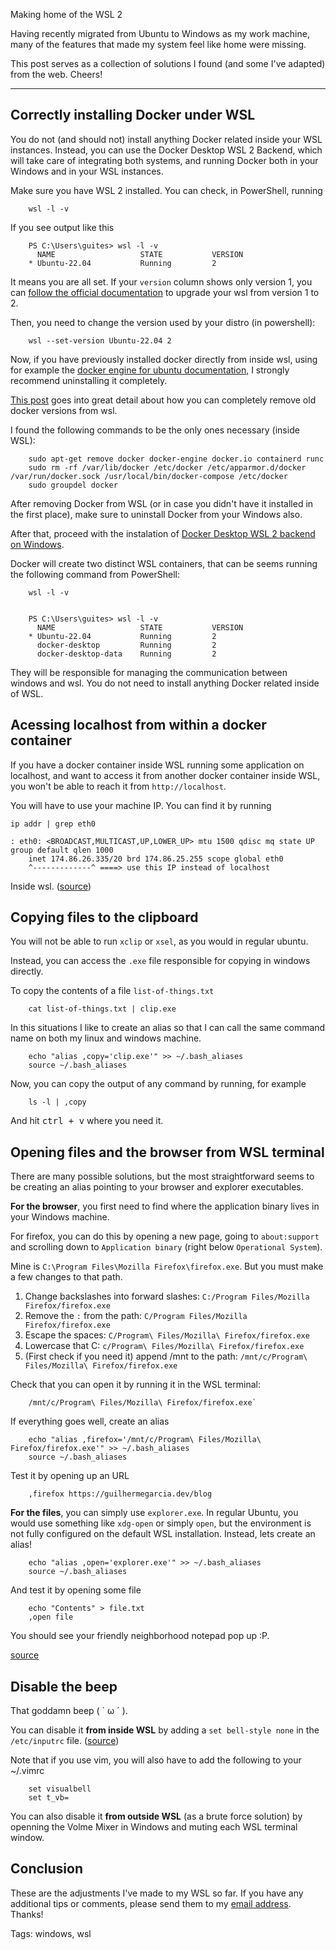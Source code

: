 Making home of the WSL 2

Having recently migrated from Ubuntu to Windows as my work machine, many of the features that made my system feel like home were missing.

This post serves as a collection of solutions I found \(and some I've adapted\) from the web. Cheers!

<hr/>

## Correctly installing Docker under WSL

You do not \(and should not\) install anything Docker related inside your WSL instances. Instead, you can use the Docker Desktop WSL 2 Backend, which will take care of integrating both systems, and running Docker both in your Windows and in your WSL instances.

Make sure you have WSL 2 installed. You can check, in PowerShell, running

		wsl -l -v

If you see output like this

		PS C:\Users\guites> wsl -l -v
		  NAME                   STATE           VERSION
		* Ubuntu-22.04           Running         2

It means you are all set. If your `version` column shows only version 1, you can [follow the official documentation](https://learn.microsoft.com/en-us/windows/wsl/install#upgrade-version-from-wsl-1-to-wsl-2) to upgrade your wsl from version 1 to 2.

Then, you need to change the version used by your distro \(in powershell\):

		wsl --set-version Ubuntu-22.04 2

Now, if you have previously installed docker directly from inside wsl, using for example the [docker engine for ubuntu documentation](https://docs.docker.com/engine/install/ubuntu/#install-using-the-repository), I strongly recommend uninstalling it completely.

[This post](https://docs.docker.com/desktop/windows/wsl/) goes into great detail about how you can completely remove old docker versions from wsl.

I found the following commands to be the only ones necessary \(inside WSL\):

		sudo apt-get remove docker docker-engine docker.io containerd runc
		sudo rm -rf /var/lib/docker /etc/docker /etc/apparmor.d/docker /var/run/docker.sock /usr/local/bin/docker-compose /etc/docker
		sudo groupdel docker

After removing Docker from WSL \(or in case you didn't have it installed in the first place\), make sure to uninstall Docker from your Windows also.

After that, proceed with the instalation of [Docker Desktop WSL 2 backend on Windows](https://docs.docker.com/desktop/windows/wsl/).

Docker will create two distinct WSL containers, that can be seems running the following command from PowerShell:

		wsl -l -v


		PS C:\Users\guites> wsl -l -v
		  NAME                   STATE           VERSION
		* Ubuntu-22.04           Running         2
		  docker-desktop         Running         2
		  docker-desktop-data    Running         2

They will be responsible for managing the communication between windows and wsl. You do not need to install anything Docker related inside of WSL.

## Acessing localhost from within a docker container

If you have a docker container inside WSL running some application on localhost, and want to access it from another docker container inside WSL, you won't be able to reach it from `http://localhost`.

You will have to use your machine IP. You can find it by running

	ip addr | grep eth0

	: eth0: <BROADCAST,MULTICAST,UP,LOWER_UP> mtu 1500 qdisc mq state UP group default qlen 1000
	    inet 174.86.26.335/20 brd 174.86.25.255 scope global eth0
		^-------------^ ====> use this IP instead of localhost

Inside wsl. \([source](https://superuser.com/a/1642352)\)

## Copying files to the clipboard

You will not be able to run `xclip` or `xsel`, as you would in regular ubuntu.

Instead, you can access the `.exe` file responsible for copying in windows directly.

To copy the contents of a file `list-of-things.txt`

		cat list-of-things.txt | clip.exe

In this situations I like to create an alias so that I can call the same command name on both my linux and windows machine.

		echo "alias ,copy='clip.exe'" >> ~/.bash_aliases
		source ~/.bash_aliases

Now, you can copy the output of any command by running, for example

		ls -l | ,copy

And hit <kbd>ctrl + v</kbd> where you need it.

## Opening files and the browser from WSL terminal

There are many possible solutions, but the most straightforward seems to be creating an alias pointing to your browser and explorer executables.

**For the browser**, you first need to find where the application binary lives in your Windows machine.

For firefox, you can do this by opening a new page, going to `about:support` and scrolling down to `Application binary` \(right below `Operational System`\).

Mine is `C:\Program Files\Mozilla Firefox\firefox.exe`. But you must make a few changes to that path.

1. Change backslashes into forward slashes: `C:/Program Files/Mozilla Firefox/firefox.exe`
2. Remove the `:` from the path: `C/Program Files/Mozilla Firefox/firefox.exe`
3. Escape the spaces: `C/Program\ Files/Mozilla\ Firefox/firefox.exe`
4. Lowercase that C: `c/Program\ Files/Mozilla\ Firefox/firefox.exe`
5. \(First check if you need it\) append /mnt to the path: `/mnt/c/Program\ Files/Mozilla\ Firefox/firefox.exe`

Check that you can open it by running it in the WSL terminal:

		/mnt/c/Program\ Files/Mozilla\ Firefox/firefox.exe`

If everything goes well, create an alias

		echo "alias ,firefox='/mnt/c/Program\ Files/Mozilla\ Firefox/firefox.exe'" >> ~/.bash_aliases
		source ~/.bash_aliases

Test it by opening up an URL

		,firefox https://guilhermegarcia.dev/blog

**For the files**, you can simply use `explorer.exe`. In regular Ubuntu, you would use something like `xdg-open` or simply `open`, but the environment is not fully configured on the default WSL installation. Instead, lets create an alias!

		echo "alias ,open='explorer.exe'" >> ~/.bash_aliases
		source ~/.bash_aliases

And test it by opening some file

		echo "Contents" > file.txt
		,open file

You should see your friendly neighborhood notepad pop up :P.

[source](https://stackoverflow.com/questions/52691835/wsl-ubuntu-how-to-open-localhost-in-browser-from-bash-terminal)

## Disable the beep

That goddamn beep ( ` ω ´ ).

You can disable it **from inside WSL** by adding a `set bell-style none` in the `/etc/inputrc` file. \([source](https://stackoverflow.com/a/36726662)\)

Note that if you use vim, you will also have to add the following to your ~/.vimrc

		set visualbell
		set t_vb=

You can also disable it **from outside WSL** \(as a brute force solution\) by openning the Volme Mixer in Windows and muting each WSL terminal window.

## Conclusion

These are the adjustments I've made to my WSL so far. If you have any additional tips or comments, please send them to my [email address](mailto:gui.garcia67@gmail.com). Thanks!

Tags: windows, wsl
